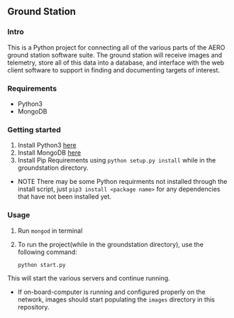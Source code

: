 ## Ground Station

### Intro
This is a Python project for connecting all of the various parts of the AERO ground station software suite. The ground station will receive images and telemetry, store all of this data into a database, and interface with the web client software to support in finding and documenting targets of interest.

### Requirements
* Python3
* MongoDB

### Getting started
1. Install Python3 [here](https://www.python.org/downloads/)
1. Install MongoDB [here](https://www.mongodb.com/download-center/community)
1. Install Pip Requirements using `python setup.py install` while in the groundstation directory.
* NOTE
	There may be some Python requirments not installed through the install script, just `pip3 install <package name>` for any dependencies that have not been installed yet.

### Usage
1. Run `mongod` in terminal
1. To run the project(while in the groundstation directory), use the following command:

    `python start.py`

This will start the various servers and continue running.
* If on-board-computer is running and configured properly on the network, images should start populating the `images` directory in this repository.
